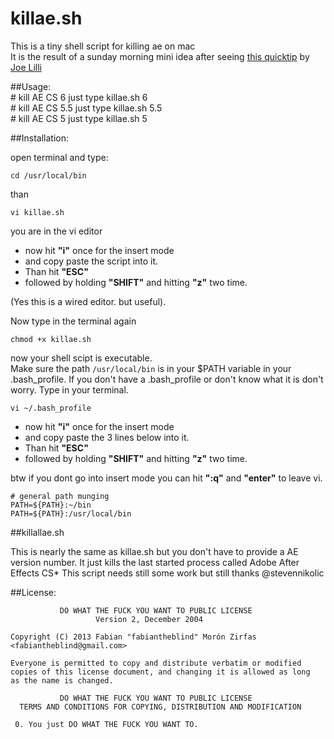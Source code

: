 killae.sh  
======

This is a tiny shell script for killing ae on mac  
It is the result of a sunday morning mini idea after seeing [this quicktip](http://ae.tutsplus.com/tutorials/workflow/quick-tip-after-effects-force-quit-and-save/) by [Joe Lilli](http://ae.tutsplus.com/author/joe-lilli/)  

##Usage:  
    # kill AE CS 6 just type 
    killae.sh 6  
    # kill AE CS 5.5 just type 
    killae.sh 5.5  
    # kill AE CS 5 just type 
    killae.sh 5  

##Installation:  

open terminal and type:  
    
    cd /usr/local/bin

than  

    vi killae.sh  

you are in the vi editor  
- now hit __"i"__ once for the insert mode  
- and copy paste the script into it.  
- Than hit __"ESC"__  
- followed by holding __"SHIFT"__ and hitting __"z"__ two time.  

(Yes this is a wired editor. but useful).  

Now type in the terminal again  

    chmod +x killae.sh  

now your shell scipt is executable.  
Make sure the path `/usr/local/bin` is in your $PATH variable in your .bash_profile. If you don't have a .bash_profile or don't know what it is don't worry. Type in your terminal.  

    vi ~/.bash_profile  

- now hit __"i"__ once for the insert mode  
- and copy paste the 3 lines below into it.  
- Than hit __"ESC"__  
- followed by holding __"SHIFT"__ and hitting __"z"__ two time.  

btw if you dont go into insert mode you can hit __":q"__ and __"enter"__ to leave vi.  


    # general path munging  
    PATH=${PATH}:~/bin  
    PATH=${PATH}:/usr/local/bin  

##killallae.sh  

This is nearly the same as killae.sh but you don't have to provide a AE version number. It just kills the last started process called Adobe After Effects CS* 
This script needs still some work but still thanks @stevennikolic  

##License:  

               DO WHAT THE FUCK YOU WANT TO PUBLIC LICENSE
                       Version 2, December 2004
      
    Copyright (C) 2013 Fabian "fabiantheblind" Morón Zirfas <fabiantheblind@gmail.com>
       
    Everyone is permitted to copy and distribute verbatim or modified  
    copies of this license document, and changing it is allowed as long  
    as the name is changed.  
      
               DO WHAT THE FUCK YOU WANT TO PUBLIC LICENSE  
      TERMS AND CONDITIONS FOR COPYING, DISTRIBUTION AND MODIFICATION  
      
     0. You just DO WHAT THE FUCK YOU WANT TO.  
